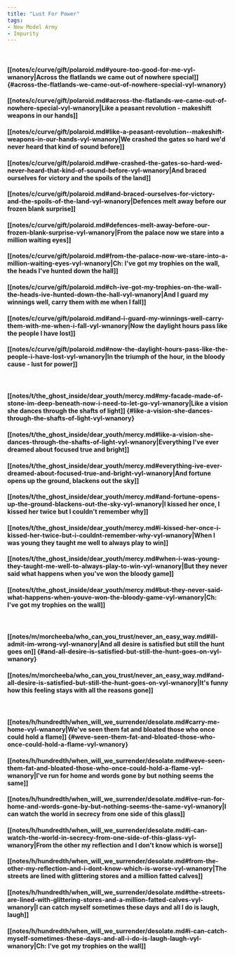 ```yaml
---
title: "Lust For Power"
tags:
- New Model Army
- Impurity
---
```

&nbsp;
#### [[notes/c/curve/gift/polaroid.md#youre-too-good-for-me-vyl-wnanory|Across the flatlands we came out of nowhere special]] {#across-the-flatlands-we-came-out-of-nowhere-special-vyl-wnanory}
#### [[notes/c/curve/gift/polaroid.md#across-the-flatlands-we-came-out-of-nowhere-special-vyl-wnanory|Like a peasant revolution - makeshift weapons in our hands]]
#### [[notes/c/curve/gift/polaroid.md#like-a-peasant-revolution--makeshift-weapons-in-our-hands-vyl-wnanory|We crashed the gates so hard we'd never heard that kind of sound before]]
#### [[notes/c/curve/gift/polaroid.md#we-crashed-the-gates-so-hard-wed-never-heard-that-kind-of-sound-before-vyl-wnanory|And braced ourselves for victory and the spoils of the land]]
#### [[notes/c/curve/gift/polaroid.md#and-braced-ourselves-for-victory-and-the-spoils-of-the-land-vyl-wnanory|Defences melt away before our frozen blank surprise]]
#### [[notes/c/curve/gift/polaroid.md#defences-melt-away-before-our-frozen-blank-surprise-vyl-wnanory|From the palace now we stare into a million waiting eyes]]
#### [[notes/c/curve/gift/polaroid.md#from-the-palace-now-we-stare-into-a-million-waiting-eyes-vyl-wnanory|Ch: I've got my trophies on the wall, the heads I've hunted down the hall]]
#### [[notes/c/curve/gift/polaroid.md#ch-ive-got-my-trophies-on-the-wall-the-heads-ive-hunted-down-the-hall-vyl-wnanory|And I guard my winnings well, carry them with me when I fall]]
#### [[notes/c/curve/gift/polaroid.md#and-i-guard-my-winnings-well-carry-them-with-me-when-i-fall-vyl-wnanory|Now the daylight hours pass like the people I have lost]]
#### [[notes/c/curve/gift/polaroid.md#now-the-daylight-hours-pass-like-the-people-i-have-lost-vyl-wnanory|In the triumph of the hour, in the bloody cause - lust for power]]
&nbsp;
#### [[notes/t/the_ghost_inside/dear_youth/mercy.md#my-facade-made-of-stone-im-deep-beneath-now-i-need-to-let-go-vyl-wnanory|Like a vision she dances through the shafts of light]] {#like-a-vision-she-dances-through-the-shafts-of-light-vyl-wnanory}
#### [[notes/t/the_ghost_inside/dear_youth/mercy.md#like-a-vision-she-dances-through-the-shafts-of-light-vyl-wnanory|Everything I've ever dreamed about focused true and bright]]
#### [[notes/t/the_ghost_inside/dear_youth/mercy.md#everything-ive-ever-dreamed-about-focused-true-and-bright-vyl-wnanory|And fortune opens up the ground, blackens out the sky]]
#### [[notes/t/the_ghost_inside/dear_youth/mercy.md#and-fortune-opens-up-the-ground-blackens-out-the-sky-vyl-wnanory|I kissed her once, I kissed her twice but I couldn't remember why]]
#### [[notes/t/the_ghost_inside/dear_youth/mercy.md#i-kissed-her-once-i-kissed-her-twice-but-i-couldnt-remember-why-vyl-wnanory|When I was young they taught me well to always play to win]]
#### [[notes/t/the_ghost_inside/dear_youth/mercy.md#when-i-was-young-they-taught-me-well-to-always-play-to-win-vyl-wnanory|But they never said what happens when you've won the bloody game]]
#### [[notes/t/the_ghost_inside/dear_youth/mercy.md#but-they-never-said-what-happens-when-youve-won-the-bloody-game-vyl-wnanory|Ch: I've got my trophies on the wall]]
&nbsp;
#### [[notes/m/morcheeba/who_can_you_trust/never_an_easy_way.md#ill-admit-im-wrong-vyl-wnanory|And all desire is satisfied but still the hunt goes on]] {#and-all-desire-is-satisfied-but-still-the-hunt-goes-on-vyl-wnanory}
#### [[notes/m/morcheeba/who_can_you_trust/never_an_easy_way.md#and-all-desire-is-satisfied-but-still-the-hunt-goes-on-vyl-wnanory|It's funny how this feeling stays with all the reasons gone]]
&nbsp;
#### [[notes/h/hundredth/when_will_we_surrender/desolate.md#carry-me-home-vyl-wnanory|We've seen them fat and bloated those who once could hold a flame]] {#weve-seen-them-fat-and-bloated-those-who-once-could-hold-a-flame-vyl-wnanory}
#### [[notes/h/hundredth/when_will_we_surrender/desolate.md#weve-seen-them-fat-and-bloated-those-who-once-could-hold-a-flame-vyl-wnanory|I've run for home and words gone by but nothing seems the same]]
#### [[notes/h/hundredth/when_will_we_surrender/desolate.md#ive-run-for-home-and-words-gone-by-but-nothing-seems-the-same-vyl-wnanory|I can watch the world in secrecy from one side of this glass]]
#### [[notes/h/hundredth/when_will_we_surrender/desolate.md#i-can-watch-the-world-in-secrecy-from-one-side-of-this-glass-vyl-wnanory|From the other my reflection and I don't know which is worse]]
#### [[notes/h/hundredth/when_will_we_surrender/desolate.md#from-the-other-my-reflection-and-i-dont-know-which-is-worse-vyl-wnanory|The streets are lined with glittering stores and a million fatted calves]]
#### [[notes/h/hundredth/when_will_we_surrender/desolate.md#the-streets-are-lined-with-glittering-stores-and-a-million-fatted-calves-vyl-wnanory|I can catch myself sometimes these days and all I do is laugh, laugh]]
#### [[notes/h/hundredth/when_will_we_surrender/desolate.md#i-can-catch-myself-sometimes-these-days-and-all-i-do-is-laugh-laugh-vyl-wnanory|Ch: I've got my trophies on the wall]]

